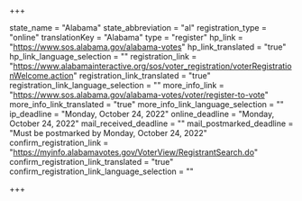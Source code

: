 +++

state_name = "Alabama"
state_abbreviation = "al"
registration_type = "online"
translationKey = "Alabama"
type = "register"
hp_link = "https://www.sos.alabama.gov/alabama-votes"
hp_link_translated = "true"
hp_link_language_selection = ""
registration_link = "https://www.alabamainteractive.org/sos/voter_registration/voterRegistrationWelcome.action"
registration_link_translated = "true"
registration_link_language_selection = ""
more_info_link = "https://www.sos.alabama.gov/alabama-votes/voter/register-to-vote"
more_info_link_translated = "true"
more_info_link_language_selection = ""
ip_deadline = "Monday, October 24, 2022"
online_deadline = "Monday, October 24, 2022"
mail_received_deadline = ""
mail_postmarked_deadline = "Must be postmarked by Monday, October 24, 2022"
confirm_registration_link = "https://myinfo.alabamavotes.gov/VoterView/RegistrantSearch.do"
confirm_registration_link_translated = "true"
confirm_registration_link_language_selection = ""

+++